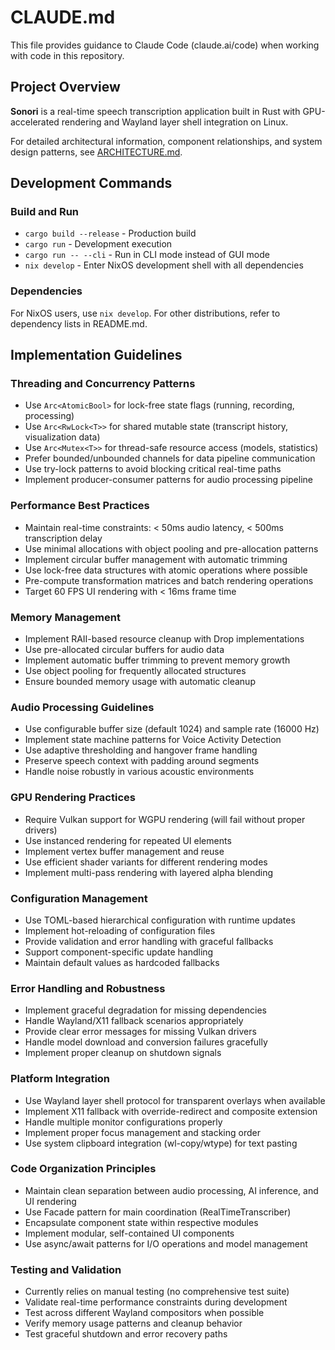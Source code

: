 # CLAUDE.md

This file provides guidance to Claude Code (claude.ai/code) when working with code in this repository.

## Project Overview

**Sonori** is a real-time speech transcription application built in Rust with GPU-accelerated rendering and Wayland layer shell integration on Linux.

For detailed architectural information, component relationships, and system design patterns, see [ARCHITECTURE.md](./ARCHITECTURE.md).

## Development Commands

### Build and Run
- `cargo build --release` - Production build
- `cargo run` - Development execution  
- `cargo run -- --cli` - Run in CLI mode instead of GUI mode
- `nix develop` - Enter NixOS development shell with all dependencies

### Dependencies
For NixOS users, use `nix develop`. For other distributions, refer to dependency lists in README.md.

## Implementation Guidelines

### Threading and Concurrency Patterns
- Use `Arc<AtomicBool>` for lock-free state flags (running, recording, processing)
- Use `Arc<RwLock<T>>` for shared mutable state (transcript history, visualization data)  
- Use `Arc<Mutex<T>>` for thread-safe resource access (models, statistics)
- Prefer bounded/unbounded channels for data pipeline communication
- Use try-lock patterns to avoid blocking critical real-time paths
- Implement producer-consumer patterns for audio processing pipeline

### Performance Best Practices
- Maintain real-time constraints: < 50ms audio latency, < 500ms transcription delay
- Use minimal allocations with object pooling and pre-allocation patterns
- Implement circular buffer management with automatic trimming
- Use lock-free data structures with atomic operations where possible
- Pre-compute transformation matrices and batch rendering operations
- Target 60 FPS UI rendering with < 16ms frame time

### Memory Management
- Implement RAII-based resource cleanup with Drop implementations
- Use pre-allocated circular buffers for audio data
- Implement automatic buffer trimming to prevent memory growth
- Use object pooling for frequently allocated structures
- Ensure bounded memory usage with automatic cleanup

### Audio Processing Guidelines
- Use configurable buffer size (default 1024) and sample rate (16000 Hz)
- Implement state machine patterns for Voice Activity Detection
- Use adaptive thresholding and hangover frame handling
- Preserve speech context with padding around segments
- Handle noise robustly in various acoustic environments

### GPU Rendering Practices
- Require Vulkan support for WGPU rendering (will fail without proper drivers)
- Use instanced rendering for repeated UI elements
- Implement vertex buffer management and reuse
- Use efficient shader variants for different rendering modes
- Implement multi-pass rendering with layered alpha blending

### Configuration Management
- Use TOML-based hierarchical configuration with runtime updates
- Implement hot-reloading of configuration files
- Provide validation and error handling with graceful fallbacks
- Support component-specific update handling
- Maintain default values as hardcoded fallbacks

### Error Handling and Robustness
- Implement graceful degradation for missing dependencies
- Handle Wayland/X11 fallback scenarios appropriately
- Provide clear error messages for missing Vulkan drivers
- Handle model download and conversion failures gracefully
- Implement proper cleanup on shutdown signals

### Platform Integration
- Use Wayland layer shell protocol for transparent overlays when available
- Implement X11 fallback with override-redirect and composite extension
- Handle multiple monitor configurations properly
- Implement proper focus management and stacking order
- Use system clipboard integration (wl-copy/wtype) for text pasting

### Code Organization Principles
- Maintain clean separation between audio processing, AI inference, and UI rendering
- Use Facade pattern for main coordination (RealTimeTranscriber)
- Encapsulate component state within respective modules
- Implement modular, self-contained UI components
- Use async/await patterns for I/O operations and model management

### Testing and Validation
- Currently relies on manual testing (no comprehensive test suite)
- Validate real-time performance constraints during development  
- Test across different Wayland compositors when possible
- Verify memory usage patterns and cleanup behavior
- Test graceful shutdown and error recovery paths